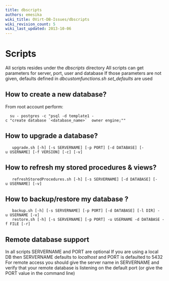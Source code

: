 ```yaml
---
title: dbscripts
authors: emesika
wiki_title: OVirt-DB-Issues/dbscripts
wiki_revision_count: 5
wiki_last_updated: 2013-10-06
---
```


# Scripts

All scripts resides under the *dbscripts* directory
All scripts can get parameters for server, port, user and database
If those parameters are not given, defaults defined in *dbcustomfunctions.sh* *set_defaults* are used

## How to create a new database?

From root account perform:

      su - postgres -c "psql -d template1 -c "create database `<database_name>`  owner engine;""

## How to upgrade a database?

       upgrade.sh [-h] [-s SERVERNAME] [-p PORT] [-d DATABASE] [-u USERNAME] [-f VERSION] [-c] [-v]

## How to refresh my stored procedures & views?

       refreshStoredProcedures.sh [-h] [-s SERVERNAME] [-d DATABASE] [-u USERNAME] [-v]

## How to backup/restore my database ?

       backup.sh [-h] [-s SERVERNAME] [-p PORT] [-d DATABASE] [-l DIR] -u USERNAME [-v]
       restore.sh [-h] [-s SERVERNAME] [-p PORT] -u USERNAME -d DATABASE -f FILE [-r]

## Remote database support

In all scripts SERVERNAME and PORT are optional
If you are using a local DB then SERVERNAME defaults to *localhost* and PORT is defaulted to 5432
For remote access you should give the server name in SERVERNAME and verify that your remote database is listening on the default port (or give the PORT value in the command line)
